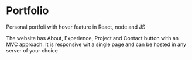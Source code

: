 # Portfolio
Personal portfoli with hover feature in React, node and JS

The website has About, Experience, Project and Contact button with an MVC approach.
It is responsive wit a single page and can be hosted in any server of your choice
